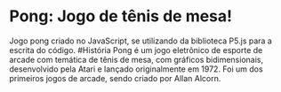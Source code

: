 # Pong: Jogo de tênis de mesa!
Jogo pong criado no JavaScript, se utilizando da biblioteca P5.js para a escrita do código.
#História
Pong é um jogo eletrônico de esporte de arcade com temática de tênis de mesa, com gráficos bidimensionais, desenvolvido pela Atari e lançado originalmente em 1972. Foi um dos primeiros jogos de arcade, sendo criado por Allan Alcorn.
